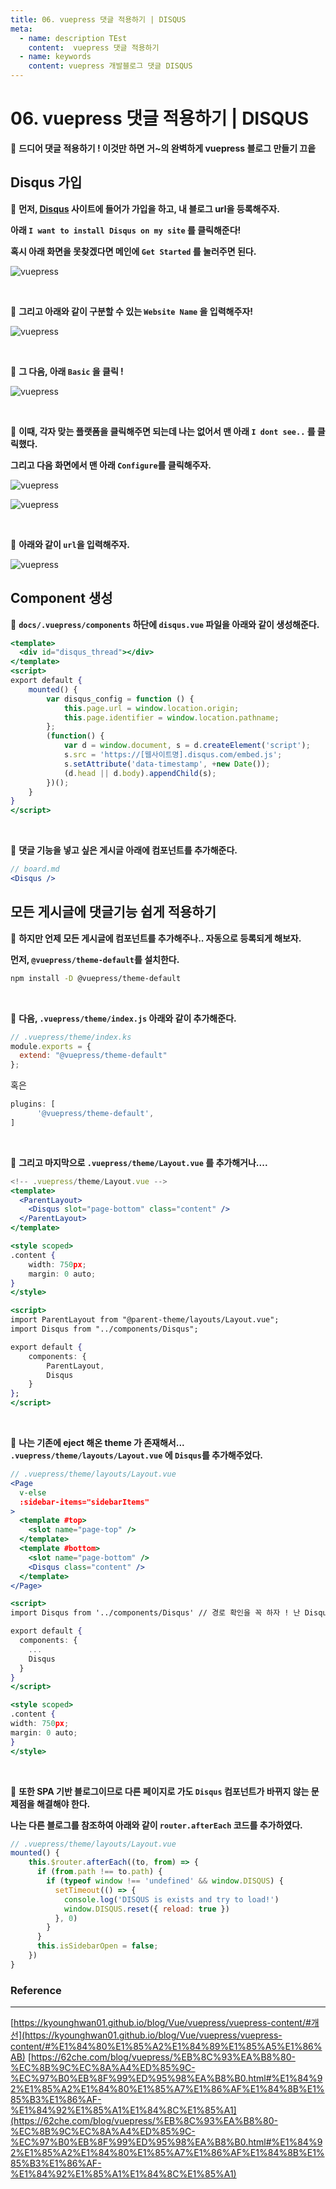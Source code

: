 ```yaml
---
title: 06. vuepress 댓글 적용하기 | DISQUS
meta:
  - name: description TEst
    content:  vuepress 댓글 적용하기
  - name: keywords
    content: vuepress 개발블로그 댓글 DISQUS
---
```


# 06. vuepress 댓글 적용하기 | DISQUS

🤗 **드디어 댓글 적용하기 ! 이것만 하면 거~의 완벽하게 vuepress 블로그 만들기 끄읕**

## Disqus 가입

📌 **먼저, [Disqus](https://disqus.com/) 사이트에 들어가 가입을 하고, 내 블로그 url을 등록해주자.**

**아래 `I want to install Disqus on my site` 를 클릭해준다!**

**혹시 아래 화면을 못찾겠다면 메인에 `Get Started` 를 눌러주면 된다.**

![vuepress](../.vuepress/public/img/vuepress/06/0.png)

<br/>

📌 **그리고 아래와 같이 구분할 수 있는 `Website Name` 을 입력해주자!**

![vuepress](../.vuepress/public/img/vuepress/06/1.png)

<br/>

📌 **그 다음, 아래 `Basic` 을 클릭 !**

![vuepress](../.vuepress/public/img/vuepress/06/2.png)

<br/>

📌 **이때, 각자 맞는 플랫폼을 클릭해주면 되는데 나는 없어서 맨 아래 `I dont see..` 를 클릭했다.**

**그리고 다음 화면에서 맨 아래 `Configure`를 클릭해주자.**

![vuepress](../.vuepress/public/img/vuepress/06/3.png)

![vuepress](../.vuepress/public/img/vuepress/06/4.png)

<br/>

📌 **아래와 같이 `url`을 입력해주자.**

![vuepress](../.vuepress/public/img/vuepress/06/5.png)

## Component 생성

📌 **`docs/.vuepress/components` 하단에 `disqus.vue` 파일을 아래와 같이 생성해준다.**

```jsx
<template>
  <div id="disqus_thread"></div>
</template>
<script>
export default {
    mounted() {
        var disqus_config = function () {
            this.page.url = window.location.origin;  
            this.page.identifier = window.location.pathname; 
        };
        (function() {
            var d = window.document, s = d.createElement('script');
            s.src = 'https://[웹사이트명].disqus.com/embed.js';
            s.setAttribute('data-timestamp', +new Date());
            (d.head || d.body).appendChild(s);
        })();
    }
}
</script>
```

<br/>

📌 **댓글 기능을 넣고 싶은 게시글 아래에 컴포넌트를 추가해준다.**

```jsx
// board.md
<Disqus />
```

## 모든 게시글에 댓글기능 쉽게 적용하기

📌 **하지만 언제 모든 게시글에 컴포넌트를 추가해주나.. 자동으로 등록되게 해보자.**

**먼저, `@vuepress/theme-default`를 설치한다.**

```bash
npm install -D @vuepress/theme-default
```

<br/>

📌 **다음, `.vuepress/theme/index.js` 아래와 같이 추가해준다.**

```jsx
// .vuepress/theme/index.ks
module.exports = {
  extend: "@vuepress/theme-default"
};
```

혹은

```jsx
plugins: [
      '@vuepress/theme-default',
]
```

<br/>

📌 **그리고 마지막으로 `.vuepress/theme/Layout.vue` 를 추가해거나....**

```jsx
<!-- .vuepress/theme/Layout.vue -->
<template>
  <ParentLayout>
    <Disqus slot="page-bottom" class="content" />
  </ParentLayout>
</template>

<style scoped>
.content {
    width: 750px;
    margin: 0 auto;
}
</style>

<script>
import ParentLayout from "@parent-theme/layouts/Layout.vue";
import Disqus from "../components/Disqus";

export default {
    components: {
        ParentLayout,
        Disqus
    }
};
</script>
```

<br/>

📌 **나는 기존에 eject 해온 theme 가 존재해서... `.vuepress/theme/layouts/Layout.vue` 에 `Disqus`를 추가해주었다.**

```jsx
// .vuepress/theme/layouts/Layout.vue
<Page
  v-else
  :sidebar-items="sidebarItems"
>
  <template #top>
    <slot name="page-top" />
  </template>
  <template #bottom>
    <slot name="page-bottom" />
	<Disqus class="content" />
  </template>
</Page>

<script>
import Disqus from '../components/Disqus' // 경로 확인을 꼭 하자 ! 난 Disqus 컴포넌트를 .vuepress/theme 하단으로 이동해주었다.

export default {
  components: {
    ...
    Disqus
  }
}
</script>

<style scoped>
.content {
width: 750px;
margin: 0 auto;
}
</style>
```

<br/>

📌 **또한 SPA 기반 블로그이므로 다른 페이지로 가도 `Disqus` 컴포넌트가 바뀌지 않는 문제점을 해결해야 한다.**

**나는 다른 블로그를 참조하여 아래와 같이 `router.afterEach` 코드를 추가하였다.**

```jsx
// .vuepress/theme/layouts/Layout.vue 
mounted() {
    this.$router.afterEach((to, from) => {
      if (from.path !== to.path) {
        if (typeof window !== 'undefined' && window.DISQUS) {
          setTimeout(() => {
            console.log('DISQUS is exists and try to load!')
            window.DISQUS.reset({ reload: true })
          }, 0)
        }
      }
      this.isSidebarOpen = false;
    })
}
```

### Reference

---

[https://kyounghwan01.github.io/blog/Vue/vuepress/vuepress-content/#개선](https://kyounghwan01.github.io/blog/Vue/vuepress/vuepress-content/#%E1%84%80%E1%85%A2%E1%84%89%E1%85%A5%E1%86%AB)
[https://62che.com/blog/vuepress/%EB%8C%93%EA%B8%80-%EC%8B%9C%EC%8A%A4%ED%85%9C-%EC%97%B0%EB%8F%99%ED%95%98%EA%B8%B0.html#%E1%84%92%E1%85%A2%E1%84%80%E1%85%A7%E1%86%AF%E1%84%8B%E1%85%B3%E1%86%AF-%E1%84%92%E1%85%A1%E1%84%8C%E1%85%A1](https://62che.com/blog/vuepress/%EB%8C%93%EA%B8%80-%EC%8B%9C%EC%8A%A4%ED%85%9C-%EC%97%B0%EB%8F%99%ED%95%98%EA%B8%B0.html#%E1%84%92%E1%85%A2%E1%84%80%E1%85%A7%E1%86%AF%E1%84%8B%E1%85%B3%E1%86%AF-%E1%84%92%E1%85%A1%E1%84%8C%E1%85%A1)